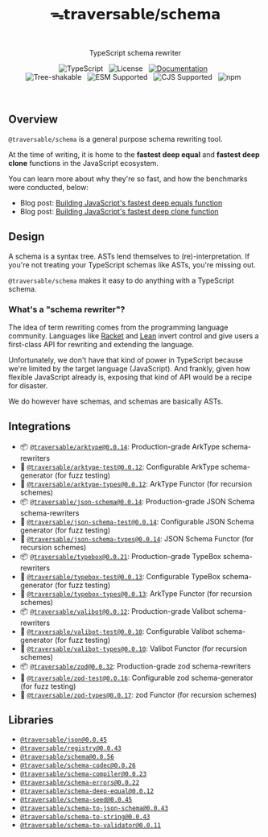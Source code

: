 <br>
<h1 align="center">ᯓ𝘁𝗿𝗮𝘃𝗲𝗿𝘀𝗮𝗯𝗹𝗲/𝘀𝗰𝗵𝗲𝗺𝗮</h1>
<br>

<p align="center">TypeScript schema rewriter</p>

<div align="center">
  <img alt="TypeScript" src="https://img.shields.io/badge/TypeScript-5.5%2B-blue?style=flat-square&logo=TypeScript&logoColor=4a9cf6">
  &nbsp;
  <img alt="License" src="https://img.shields.io/static/v1?label=Hippocratic%20License&message=HL3&labelColor=59636e&color=838a93">
  &nbsp;
  <a href="https://traversable.github.io/schema/"><img src="https://img.shields.io/badge/Documentation-4fb3f5.svg" alt="Documentation" /></a>
  &nbsp;
</div>

<div align="center">
  <!-- <img alt="npm bundle size (scoped)" src="https://img.shields.io/bundlephobia/minzip/%40traversable/schema?style=flat-square&label=size">
  &nbsp; -->
  <img alt="Tree-shakable" src="https://img.shields.io/badge/%F0%9F%8C%B2-tree--shakeable-6d7cff?labelColor=white">
  &nbsp;
  <img alt="ESM Supported" src="https://img.shields.io/badge/ESM-supported-6d7cff?style=flat-square&logo=JavaScript">
  &nbsp;
  <img alt="CJS Supported" src="https://img.shields.io/badge/CJS-supported-6d7cff?style=flat-square&logo=Node.JS">
  &nbsp;
  <img alt="npm" src="https://img.shields.io/npm/dt/@traversable/registry?style=flat-square&color=brightgreen">
  &nbsp;
</div>
<br />

<br />

## Overview

`@traversable/schema` is a general purpose schema rewriting tool.

At the time of writing, it is home to the **fastest deep equal** and **fastest deep clone** functions in the JavaScript ecosystem.

You can learn more about why they're so fast, and how the benchmarks were conducted, below:

<ul>
  <li>Blog post: <a href="https://dev.to/ahrjarrett/how-i-built-javascripts-fastest-deep-equals-function-51n8" target="_blank">Building JavaScript's fastest deep equals function</a></li>
  <li>Blog post: <a href="https://dev.to/ahrjarrett/how-i-built-javascripts-fastest-deep-clone-function-5fe0" target="_blank">Building JavaScript's fastest deep clone function</a></li>
</ul>

## Design

A schema is a syntax tree. ASTs lend themselves to (re)-interpretation. If you're not treating your TypeScript schemas like ASTs, you're missing out.

`@traversable/schema` makes it easy to do anything with a TypeScript schema.

### What's a "schema rewriter"?

The idea of term rewriting comes from the programming language community. Languages like [Racket](https://planet.racket-lang.org/package-source/samsergey/rewrite.plt/1/0/planet-docs/manual/index.html) and [Lean](https://lean-lang.org/doc/reference/latest/The-Simplifier/Rewrite-Rules/) invert control and give users a first-class API for rewriting and extending the language.

Unfortunately, we don't have that kind of power in TypeScript because we're limited by the target language (JavaScript). And frankly, given how flexible JavaScript already is, exposing that kind of API would be a recipe for disaster.

We do however have schemas, and schemas are basically ASTs.

## Integrations

<ul>
  <li>📦 <a href="https://github.com/traversable/schema/tree/main/packages/arktype"><code>@traversable/arktype@0.0.14</code></a>: Production-grade ArkType schema-rewriters</li>
  <li>🔬 <a href="https://github.com/traversable/schema/tree/main/packages/arktype-test"><code>@traversable/arktype-test@0.0.12</code></a>: Configurable ArkType schema-generator (for fuzz testing)</li>
  <li>🌳 <a href="https://github.com/traversable/schema/tree/main/packages/arktype-types"><code>@traversable/arktype-types@0.0.12</code></a>: ArkType Functor (for recursion schemes)</a></li>
  <li>📦 <a href="https://github.com/traversable/schema/tree/main/packages/json-schema"><code>@traversable/json-schema@0.0.14</code></a>: Production-grade JSON Schema schema-rewriters</li>
  <li>🔬 <a href="https://github.com/traversable/schema/tree/main/packages/json-schema-test"><code>@traversable/json-schema-test@0.0.14</code></a>: Configurable JSON Schema generator (for fuzz testing)</li>
  <li>🌳 <a href="https://github.com/traversable/schema/tree/main/packages/json-schema-types"><code>@traversable/json-schema-types@0.0.14</code></a>: JSON Schema Functor (for recursion schemes)</a></li>
  <li>📦 <a href="https://github.com/traversable/schema/tree/main/packages/typebox"><code>@traversable/typebox@0.0.21</code></a>: Production-grade TypeBox schema-rewriters</li>
  <li>🔬 <a href="https://github.com/traversable/schema/tree/main/packages/typebox-test"><code>@traversable/typebox-test@0.0.13</code></a>: Configurable TypeBox schema-generator (for fuzz testing)</li>
  <li>🌳 <a href="https://github.com/traversable/schema/tree/main/packages/typebox-types"><code>@traversable/typebox-types@0.0.13</code></a>: ArkType Functor (for recursion schemes)</a></li>
  <li>📦 <a href="https://github.com/traversable/schema/tree/main/packages/valibot"><code>@traversable/valibot@0.0.12</code></a>: Production-grade Valibot schema-rewriters</li>
  <li>🔬 <a href="https://github.com/traversable/schema/tree/main/packages/valibot-test"><code>@traversable/valibot-test@0.0.10</code></a>: Configurable Valibot schema-generator (for fuzz testing)</li>
  <li>🌳 <a href="https://github.com/traversable/schema/tree/main/packages/valibot-types"><code>@traversable/valibot-types@0.0.10</code></a>: Valibot Functor (for recursion schemes)</a></li>
  <li>📦 <a href="https://github.com/traversable/schema/tree/main/packages/zod"><code>@traversable/zod@0.0.32</code></a>: Production-grade zod schema-rewriters</li>
  <li>🔬 <a href="https://github.com/traversable/schema/tree/main/packages/zod-test"><code>@traversable/zod-test@0.0.16</code></a>: Configurable zod schema-generator (for fuzz testing)</li>
  <li>🌳 <a href="https://github.com/traversable/schema/tree/main/packages/zod-types"><code>@traversable/zod-types@0.0.17</code></a>: zod Functor (for recursion schemes)</a></li>
</ul>

## Libraries

<ul>
  <li><a href="https://github.com/traversable/schema/tree/main/packages/json"><code>@traversable/json@0.0.45</code></a></li>
  <li><a href="https://github.com/traversable/schema/tree/main/packages/registry"><code>@traversable/registry@0.0.43</code></a></li>
  <li><a href="https://github.com/traversable/schema/tree/main/packages/schema"><code>@traversable/schema@0.0.56</code></a></li>
  <li><a href="https://github.com/traversable/schema/tree/main/packages/schema-codec"><code>@traversable/schema-codec@0.0.26</code></a></li>
  <li><a href="https://github.com/traversable/schema/tree/main/packages/schema-compiler"><code>@traversable/schema-compiler@0.0.23</code></a></li>
  <li><a href="https://github.com/traversable/schema/tree/main/packages/schema-errors"><code>@traversable/schema-errors@0.0.22</code></a></li>
  <li><a href="https://github.com/traversable/schema/tree/main/packages/schema-deep-equal"><code>@traversable/schema-deep-equal@0.0.12</code></a></li>
  <li><a href="https://github.com/traversable/schema/tree/main/packages/schema-seed"><code>@traversable/schema-seed@0.0.45</code></a></li>
  <li><a href="https://github.com/traversable/schema/tree/main/packages/schema-to-json-schema"><code>@traversable/schema-to-json-schema@0.0.43</code></a></li>
  <li><a href="https://github.com/traversable/schema/tree/main/packages/schema-to-string"><code>@traversable/schema-to-string@0.0.43</code></a></li>
  <li><a href="https://github.com/traversable/schema/tree/main/packages/schema-to-validator"><code>@traversable/schema-to-validator@0.0.11</code></a></li>
</ul>

